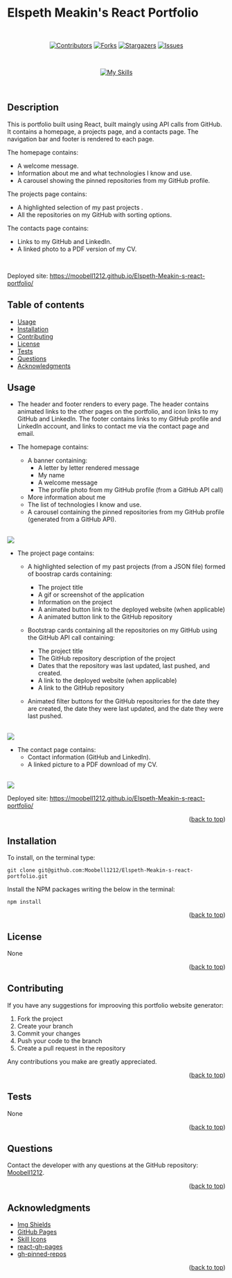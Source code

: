 # Elspeth Meakin's React Portfolio
<div align="center" id="top">
</br>

[![Contributors](https://img.shields.io/github/contributors/Moobell1212/Elspeth-Meakin-s-react-portfolio?style=for-the-badge)](https://github.com/Moobell1212/Elspeth-Meakin-s-react-portfolio/graphs/contributors)
[![Forks](https://img.shields.io/github/forks/Moobell1212/Elspeth-Meakin-s-react-portfolio?style=for-the-badge)](https://github.com/Moobell1212/Elspeth-Meakin-s-react-portfolio/forks)
[![Stargazers](https://img.shields.io/github/stars/Moobell1212/Elspeth-Meakin-s-react-portfolio?style=for-the-badge)](https://github.com/Moobell1212/Elspeth-Meakin-s-react-portfolio/stargazers)
[![Issues](https://img.shields.io/github/issues/Moobell1212/Elspeth-Meakin-s-react-portfolio?style=for-the-badge)](https://github.com/Moobell1212/Elspeth-Meakin-s-react-portfolio/issues)

</br>

[![My Skills](https://skillicons.dev/icons?i=js,html,css,react,bootstrap)](https://skillicons.dev)
</div>
</br>

## Description
This is portfolio built using React, built maingly using API calls from GitHub. It contains a homepage, a projects page, and a contacts page. The navigation bar and footer is rendered to each page.

The homepage contains:
- A welcome message.
- Information about me and what technologies I know and use.
- A carousel showing the pinned repositories from my GitHub profile.

The projects page contains:
- A highlighted selection of my past projects .
- All the repositories on my GitHub with sorting options.

The contacts page contains:
- Links to my GitHub and LinkedIn.
- A linked photo to a PDF version of my CV.

</br>

Deployed site: https://moobell1212.github.io/Elspeth-Meakin-s-react-portfolio/

## Table of contents
- [Usage](#usage)
- [Installation](#installation)
- [Contributing](#contributing)
- [License](#license)
- [Tests](#tests)
- [Questions](#questions)
- [Acknowledgments](#questions)

## Usage
- The header and footer renders to every page. The header contains animated links to the other pages on the portfolio, and icon links to my GitHub and LinkedIn. The footer contains links to my GitHub profile and LinkedIn account, and links to contact me via the contact page and email.

- The homepage contains:
    - A banner containing:
        - A letter by letter rendered message
        - My name
        - A welcome message
        - The profile photo from my GitHub profile (from a GitHub API call)
    - More information about me
    - The list of technologies I know and use.
    - A carousel containing the pinned repositories from my GitHub profile (generated from a GitHub API).

</br>
<img src="./Images/homepage.png">

</br>

- The project page contains:

    - A highlighted selection of my past projects (from a JSON file) formed of boostrap cards containing:
        - The project title 
        - A gif or screenshot of the application
        - Information on the project
        - A animated button link to the deployed website (when applicable)
        - A animated button link to the GitHub repository

    - Bootstrap cards containing all the repositories on my GitHub using the GitHub API call containing:
        - The project title 
        - The GitHub repository description of the project
        - Dates that the repository was last updated, last pushed, and created.
        - A link to the deployed website (when applicable)
        - A link to the GitHub repository

    - Animated filter buttons for the GitHub repositories for the date they are created, the date they were last updated, and the date they were last pushed.

</br>
<img src="./Images/projects.png">

</br>

- The contact page contains:
    - Contact information (GitHub and LinkedIn).
    - A linked picture to a PDF download of my CV.

</br>
<img src="./Images/contact.png">

</br>

Deployed site: https://moobell1212.github.io/Elspeth-Meakin-s-react-portfolio/

<p align="right">(<a href="#top">back to top</a>)</p>

## Installation

To install, on the terminal type:
```
git clone git@github.com:Moobell1212/Elspeth-Meakin-s-react-portfolio.git
```

Install the NPM packages writing the below in the terminal:
```
npm install
```
<p align="right">(<a href="#top">back to top</a>)</p>

## License

None

<p align="right">(<a href="#top">back to top</a>)</p>

## Contributing
If you have any suggestions for improoving this portfolio website generator:
<ol>
<li>Fork the project</li>
<li>Create your branch</li>
<li>Commit your changes</li>
<li>Push your code to the branch</li>
<li>Create a pull request in the repository</li>
</ol>

Any contributions you make are greatly appreciated.

<p align="right">(<a href="#top">back to top</a>)</p>

## Tests
None

<p align="right">(<a href="#top">back to top</a>)</p>

## Questions
Contact the developer with any questions at the GitHub repository: [Moobell1212](https://github.com/Moobell1212).

<p align="right">(<a href="#top">back to top</a>)</p>

## Acknowledgments
- [Img Shields](https://shields.io)
- [GitHub Pages](https://pages.github.com)
- [Skill Icons](https://skillicons.dev/)
- [react-gh-pages](https://github.com/gitname/react-gh-pages)
- [gh-pinned-repos](https://github.com/egoist/gh-pinned-repos)

<p align="right">(<a href="#top">back to top</a>)</p>
